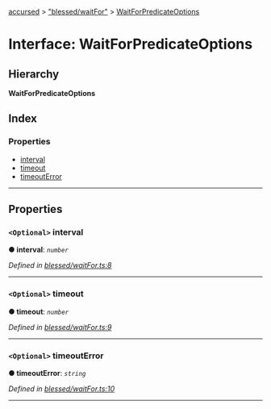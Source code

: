[accursed](../README.md) > ["blessed/waitFor"](../modules/_blessed_waitfor_.md) > [WaitForPredicateOptions](../interfaces/_blessed_waitfor_.waitforpredicateoptions.md)

# Interface: WaitForPredicateOptions

## Hierarchy

**WaitForPredicateOptions**

## Index

### Properties

* [interval](_blessed_waitfor_.waitforpredicateoptions.md#interval)
* [timeout](_blessed_waitfor_.waitforpredicateoptions.md#timeout)
* [timeoutError](_blessed_waitfor_.waitforpredicateoptions.md#timeouterror)

---

## Properties

<a id="interval"></a>

### `<Optional>` interval

**● interval**: *`number`*

*Defined in [blessed/waitFor.ts:8](https://github.com/cancerberoSgx/accursed/blob/978b980/src/blessed/waitFor.ts#L8)*

___
<a id="timeout"></a>

### `<Optional>` timeout

**● timeout**: *`number`*

*Defined in [blessed/waitFor.ts:9](https://github.com/cancerberoSgx/accursed/blob/978b980/src/blessed/waitFor.ts#L9)*

___
<a id="timeouterror"></a>

### `<Optional>` timeoutError

**● timeoutError**: *`string`*

*Defined in [blessed/waitFor.ts:10](https://github.com/cancerberoSgx/accursed/blob/978b980/src/blessed/waitFor.ts#L10)*

___

